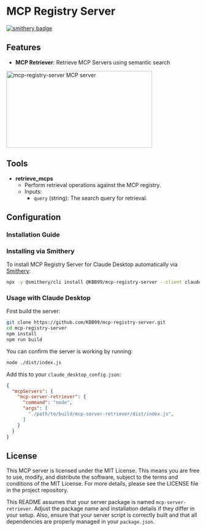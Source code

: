 # MCP Registry Server

[![smithery badge](https://smithery.ai/badge/@KBB99/mcp-registry-server)](https://smithery.ai/server/@KBB99/mcp-registry-server)

## Features

- **MCP Retriever**: Retrieve MCP Servers using semantic search

<a href="https://glama.ai/mcp/servers/8pg7mzcpt8"><img width="380" height="200" src="https://glama.ai/mcp/servers/8pg7mzcpt8/badge" alt="mcp-registry-server MCP server" /></a>

## Tools

- **retrieve_mcps**
  - Perform retrieval operations against the MCP registry.
  - Inputs:
    - `query` (string): The search query for retrieval.

## Configuration

### Installation Guide

### Installing via Smithery

To install MCP Registry Server for Claude Desktop automatically via [Smithery](https://smithery.ai/server/@KBB99/mcp-registry-server):

```bash
npx -y @smithery/cli install @KBB99/mcp-registry-server --client claude
```

### Usage with Claude Desktop

First build the server:

```bash
git clone https://github.com/KBB99/mcp-registry-server.git
cd mcp-registry-server
npm install
npm run build
```

You can confirm the server is working by running:

```bash
node ./dist/index.js
```

Add this to your `claude_desktop_config.json`:

```json
{
  "mcpServers": {
    "mcp-server-retriever": {
      "command": "node",
      "args": [
        "./path/to/build/mcp-server-retriever/dist/index.js",
      ]
    }
  }
}
```

## License

This MCP server is licensed under the MIT License. This means you are free to use, modify, and distribute the software, subject to the terms and conditions of the MIT License. For more details, please see the LICENSE file in the project repository.

This README assumes that your server package is named `mcp-server-retriever`. Adjust the package name and installation details if they differ in your setup. Also, ensure that your server script is correctly built and that all dependencies are properly managed in your `package.json`.

